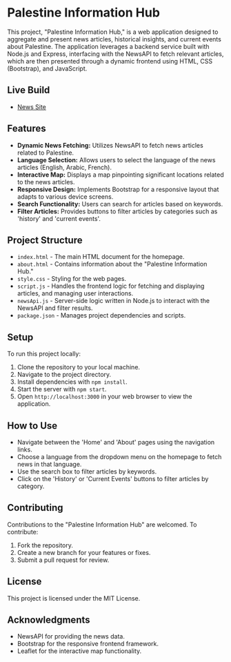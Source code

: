 # Palestine Information Hub

This project, "Palestine Information Hub," is a web application designed to aggregate and present news articles, historical insights, and current events about Palestine. The application leverages a backend service built with Node.js and Express, interfacing with the NewsAPI to fetch relevant articles, which are then presented through a dynamic frontend using HTML, CSS (Bootstrap), and JavaScript.

## Live Build

- [News Site](https://radiant-profiterole-0e0652.netlify.app/)

## Features

- **Dynamic News Fetching:** Utilizes NewsAPI to fetch news articles related to Palestine.
- **Language Selection:** Allows users to select the language of the news articles (English, Arabic, French).
- **Interactive Map:** Displays a map pinpointing significant locations related to the news articles.
- **Responsive Design:** Implements Bootstrap for a responsive layout that adapts to various device screens.
- **Search Functionality:** Users can search for articles based on keywords.
- **Filter Articles:** Provides buttons to filter articles by categories such as 'history' and 'current events'.

## Project Structure

- `index.html` - The main HTML document for the homepage.
- `about.html` - Contains information about the "Palestine Information Hub."
- `style.css` - Styling for the web pages.
- `script.js` - Handles the frontend logic for fetching and displaying articles, and managing user interactions.
- `newsApi.js` - Server-side logic written in Node.js to interact with the NewsAPI and filter results.
- `package.json` - Manages project dependencies and scripts.

## Setup

To run this project locally:

1. Clone the repository to your local machine.
2. Navigate to the project directory.
3. Install dependencies with `npm install`.
4. Start the server with `npm start`.
5. Open `http://localhost:3000` in your web browser to view the application.

## How to Use

- Navigate between the 'Home' and 'About' pages using the navigation links.
- Choose a language from the dropdown menu on the homepage to fetch news in that language.
- Use the search box to filter articles by keywords.
- Click on the 'History' or 'Current Events' buttons to filter articles by category.

## Contributing

Contributions to the "Palestine Information Hub" are welcomed. To contribute:

1. Fork the repository.
2. Create a new branch for your features or fixes.
3. Submit a pull request for review.

## License

This project is licensed under the MIT License.

## Acknowledgments

- NewsAPI for providing the news data.
- Bootstrap for the responsive frontend framework.
- Leaflet for the interactive map functionality.
